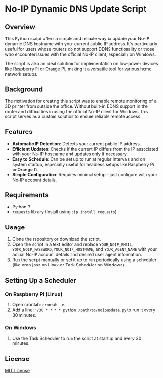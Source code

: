 # No-IP Dynamic DNS Update Script

## Overview
This Python script offers a simple and reliable way to update your No-IP dynamic DNS hostname with your current public IP address. It's particularly useful for users whose routers do not support DDNS functionality or those who encounter issues with the official No-IP client, especially on Windows.

The script is also an ideal solution for implementation on low-power devices like Raspberry Pi or Orange Pi, making it a versatile tool for various home network setups.

## Background
The motivation for creating this script was to enable remote monitoring of a 3D printer from outside the office. Without built-in DDNS support in the router and difficulties in using the official No-IP client for Windows, this script serves as a custom solution to ensure reliable remote access.

## Features
- **Automatic IP Detection**: Detects your current public IP address.
- **Efficient Updates**: Checks if the current IP differs from the IP associated with your No-IP hostname and updates only if necessary.
- **Easy to Schedule**: Can be set up to run at regular intervals and on system startup, especially useful for headless setups like Raspberry Pi or Orange Pi.
- **Simple Configuration**: Requires minimal setup - just configure with your No-IP account details.

## Requirements
- Python 3
- `requests` library (Install using `pip install requests`)

## Usage
1. Clone the repository or download the script.
2. Open the script in a text editor and replace `YOUR_NOIP_EMAIL`, `YOUR_NOIP_PASSWORD`, `YOUR_NOIP_HOSTNAME`, and `YOUR_AGENT_NAME` with your actual No-IP account details and desired user agent information.
3. Run the script manually or set it up to run periodically using a scheduler (like cron jobs on Linux or Task Scheduler on Windows).

## Setting Up a Scheduler
### On Raspberry Pi (Linux)
1. Open crontab: `crontab -e`
2. Add a line: `*/30 * * * * python /path/to/noipupdate.py` to run it every 30 minutes.

### On Windows
1. Use the Task Scheduler to run the script at startup and every 30 minutes.

## License
[MIT License](LICENSE)
